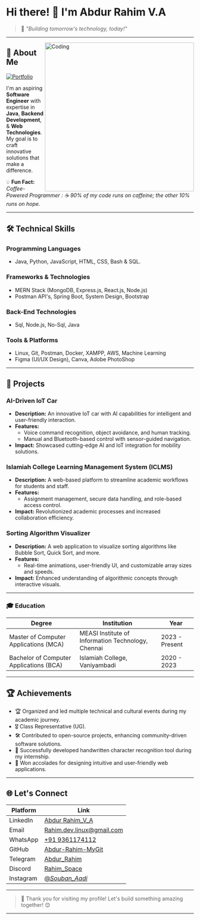 
# Hi there! 👋 I'm **Abdur Rahim V.A**

> 🚀 *"Building tomorrow's technology, today!"*

---

<!-- -->
<img align="right" alt="Coding" width="400" src="https://i.pinimg.com/originals/2d/29/40/2d2940898055620e0c58128c629d1b8c.gif"> 


## 🌟 **About Me**

[![Portfolio](https://img.shields.io/badge/Portfolio-Click%20Here-blueviolet?style=for-the-badge&logo=google-chrome&logoColor=white)](https://abdur-rahim-mygit.github.io/Portfolio_Rahim/)

I'm an aspiring **Software Engineer** with expertise in **Java**, **Backend Development**, & **Web Technologies**. 
My goal is to craft innovative solutions that make a difference.  

💡 **Fun Fact:** *Coffee-Powered Programmer : ☕ 90% of my code runs on caffeine; the other 10% runs on hope.*

---

## 🛠️ Technical Skills

### Programming Languages
- Java, Python, JavaScript, HTML, CSS, Bash & SQL.

### Frameworks & Technologies
- MERN Stack (MongoDB, Express.js, React.js, Node.js)
- Postman API's, Spring Boot, System Design, Bootstrap

### Back-End Technologies
- Sql, Node.js, No-Sql, Java

### Tools & Platforms
- Linux, Git, Postman, Docker, XAMPP, AWS, Machine Learning 
- Figma (UI/UX Design), Canva, Adobe PhotoShop  

---

## 📂 **Projects**

### **AI-Driven IoT Car**
- **Description:** An innovative IoT car with AI capabilities for intelligent and user-friendly interaction.
- **Features:** 
  - Voice command recognition, object avoidance, and human tracking.
  - Manual and Bluetooth-based control with sensor-guided navigation.
- **Impact:** Showcased cutting-edge AI and IoT integration for mobility solutions.

### **Islamiah College Learning Management System (ICLMS)**
- **Description:** A web-based platform to streamline academic workflows for students and staff.
- **Features:**
  - Assignment management, secure data handling, and role-based access control.
- **Impact:** Revolutionized academic processes and increased collaboration efficiency.

### **Sorting Algorithm Visualizer**
- **Description:** A web application to visualize sorting algorithms like Bubble Sort, Quick Sort, and more.
- **Features:** 
  - Real-time animations, user-friendly UI, and customizable array sizes and speeds.
- **Impact:** Enhanced understanding of algorithmic concepts through interactive visuals.

---

### 🎓 **Education**
| **Degree**                 | **Institution**                          | **Year**       |
|----------------------------|------------------------------------------|----------------|
| Master of Computer Applications (MCA) | MEASI Institute of Information Technology, Chennai | 2023 - Present |
| Bachelor of Computer Applications (BCA) | Islamiah College, Vaniyambadi               | 2020 - 2023     |

---

## 🏆 **Achievements**

- 🏆 Organized and led multiple technical and cultural events during my academic journey.
- 🎖️ Class Representative (UG).
- 🛠️ Contributed to open-source projects, enhancing community-driven software solutions.
- 🥇 Successfully developed handwritten character recognition tool during my internship.  
- 🌟 Won accolades for designing intuitive and user-friendly web applications.  

---

## 🌐 **Let's Connect**

| **Platform**     | **Link**                                                                                 |
|-------------------|-----------------------------------------------------------------------------------------|
| LinkedIn          | [ Abdur Rahim_V_A ](https://www.linkedin.com/in/abdur-rahim-v-a-721318241/)               |
| Email             | [ Rahim.dev.linux@gmail.com ](mailto:Rahim.dev.linux@gmailcom)                                       |
| WhatsApp          | [ +91 9361174112 ](https://wa.me/9361174112)                                             |
| GitHub            | [ Abdur-Rahim-MyGit](https://github.com/Abdur-Rahim-MyGit)                               |
| Telegram          | [ Abdur_Rahim](https://t.me/@Souban_aadi_Rahim)                                          |
| Discord           | [ Rahim_Space ](https://discord.com)                                                           |
| Instagram         | [ @_Souban_Aadi_](https://instagram.com/@_souban_aadi_)                                     |


---

> 🌟 Thank you for visiting my profile! Let's build something amazing together! 😊

---

